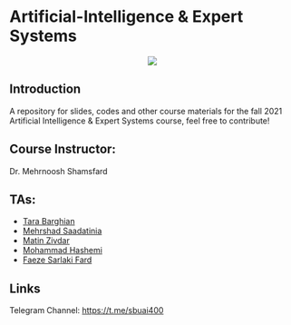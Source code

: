 # Artificial-Intelligence & Expert Systems

<p align="center">
  <img src="https://github.com/SBU-CE/Artificial-Intelligence/blob/main/images/course-logo.png">	
</p>

## Introduction

A repository for slides, codes and other course materials for the fall 2021 Artificial Intelligence & Expert Systems course, feel free to contribute!


## Course Instructor:

Dr. Mehrnoosh Shamsfard

## TAs:

* [Tara Barghian](https://github.com/taraBarghian)
* [Mehrshad Saadatinia](https://github.com/mehrshad-sdtn)
* [Matin Zivdar](https://github.com/zivdar001matin)
* [Mohammad Hashemi](https://github.com/mohammadhashemii)
* [Faeze Sarlaki Fard](https://github.com/faezesarlakifar)
    

## Links

Telegram Channel: https://t.me/sbuai400
   

